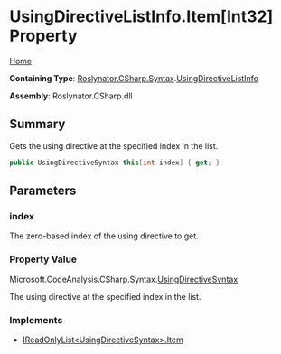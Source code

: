 # UsingDirectiveListInfo\.Item\[Int32\] Property

[Home](../../../../../README.md)

**Containing Type**: [Roslynator.CSharp.Syntax](../../README.md)\.[UsingDirectiveListInfo](../README.md)

**Assembly**: Roslynator\.CSharp\.dll

## Summary

Gets the using directive at the specified index in the list\.

```csharp
public UsingDirectiveSyntax this[int index] { get; }
```

## Parameters

### index



The zero\-based index of the using directive to get\. 

### Property Value

Microsoft\.CodeAnalysis\.CSharp\.Syntax\.[UsingDirectiveSyntax](https://docs.microsoft.com/en-us/dotnet/api/microsoft.codeanalysis.csharp.syntax.usingdirectivesyntax)

The using directive at the specified index in the list\.

### Implements

* [IReadOnlyList\<UsingDirectiveSyntax>.Item](https://docs.microsoft.com/en-us/dotnet/api/system.collections.generic.ireadonlylist-1.item)
